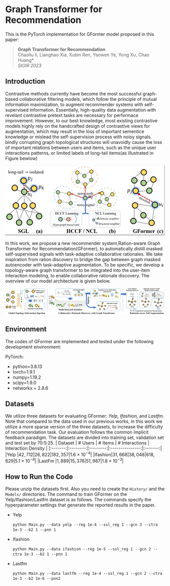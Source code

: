 # Graph Transformer for Recommendation
This is the PyTorch implementation for GFormer model proposed in this paper:

 >**Graph Transformer for Recommendation**  
 > Chaoliu li, Lianghao Xia, Xubin Ren, Yaowen Ye, Yong Xu, Chao Huang*\
 >*SIGIR 2023*
 
## Introduction
Contrastive methods currently have become the most successful graph-based collaborative filtering models, which follow the principle of mutual information maximization, to augment recommender systems with self-supervised information. Essentially, high-quality data augmentation with revelant contrastive pretext tasks are necessary for performace improvement. However, to our best knowledge, most existing contrastive models highly rely on the handcrafted design of contrastive views for augmentation, which may result in the loss of important sementice knowledge or mislead the self-supervision process with noisy signals. bindly corrupting graph topological structures will unavoidly cause the loss of important relations between users and items, such as the unique user interactions patterns, or limited labels of long-tail items(as illustrated in Figure bewlow)

<img src='fig/intro_back.jpg'/>

  In this work,  we propose a new recommender system,Ration-aware Graph Transformer for Recommendation(GFormer), to automatically distill masked self-supervised signals with task-adaptive collaborative rationales. We take inspiration from ration discovery to bridge the gap between graph masked autoencoder with task-adaptive augmentation. To be specific, we develop a topology-aware graph transformer to be integrated into the user-item interaction modeling, to enable collaborative rationale discovery. The overview of our model architecture  is given below.

<img src='fig/framework.jpg'>

## Environment
The codes of GFormer are implemented and tested under the following development environment:
  
<p>PyTorch:

</p>
<ul>
<li>python=3.8.13</li>
<li>torch=1.9.1</li>
<li>numpy=1.19.2</li>
<li>scipy=1.9.0</li>
<li>networkx = 2.8.6</li>
</ul>
  
## Datasets
We utilize three datasets for evaluating GFormer: <i>Yelp, Ifashion, </i>and <i>Lastfm</i>. Note that compared to the data used in our previous works, in this work we utilize a more sparse version of the three datasets, to increase the difficulty of recommendation task. Our evaluation follows the common implicit feedback paradigm. The datasets are divided into training set, validation set and test set by 70:5:25.
| Dataset | \# Users | \# Items | \# Interactions | Interaction Density |
|:-------:|:--------:|:--------:|:---------------:|:-------:|
|Yelp   |$42,712$|$26,822$|$182,357$|$1.6\times 10^{-4}$|
|Ifashion|$31,668$|$38,048$|$618,629$|$5.1\times 10^{-4}$|
|LastFm |$1,889$|$15,376$|$51,987$|$1.8\times 10^{-3}$|


## How to Run the Code
Please unzip the datasets first. Also you need to create the <code>History/</code> and the <code>Models/</code> directories. The command to train GFormer on the Yelp/Ifashion/Lastfm dataset is as follows. The commands specify the hyperparameter settings that generate the reported results in the paper.

<ul>
<li>Yelp<pre><code>python Main.py --data yelp --reg 1e-4 --ssl_reg 1 --gcn 3 --ctra 1e-3 --b2 1 --pnn 1</code></pre>
</li>
<li>Ifashion<pre><code>python Main.py --data ifashion --reg 1e-5 --ssl_reg 1 --gcn 2 --ctra 1e-3 --b2 1 --pnn 1</code></pre>
</li>
<li>Lastfm<pre><code>python Main.py --data lastfm --reg 1e-4 --ssl_reg 1 --gcn 2 --ctra 1e-3 --b2 1e-6 --pnn2</code></pre>
</li>
</ul>
</body></html>
